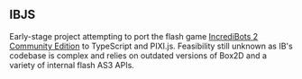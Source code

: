 ## IBJS

Early-stage project attempting to port the flash game [IncrediBots 2 Community Edition](http://incredibots.com/if/game.php) to TypeScript and PIXI.js. Feasibility still unknown as IB's codebase is complex and relies on outdated versions of Box2D and a variety of internal flash AS3 APIs.
